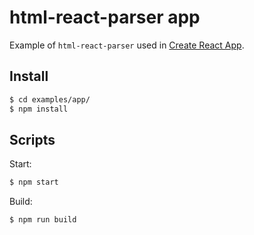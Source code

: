 # html-react-parser app

Example of `html-react-parser` used in [Create React App](https://github.com/facebook/create-react-app).

## Install

```sh
$ cd examples/app/
$ npm install
```

## Scripts

Start:

```sh
$ npm start
```

Build:

```sh
$ npm run build
```
